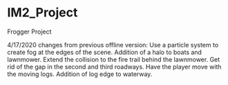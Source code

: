 # IM2_Project
Frogger Project

4/17/2020 changes from previous offline version:
Use a particle system to create fog at the edges of the scene.
Addition of a halo to boats and lawnmower.
Extend the collision to the fire trail behind the lawnmower.
Get rid of the gap in the second and third roadways.
Have the player move with the moving logs.
Addition of log edge to waterway.
